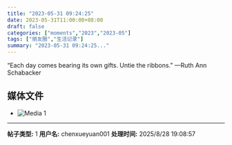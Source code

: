 ```yaml
---
title: "2023-05-31 09:24:25"
date: 2023-05-31T11:00:00+08:00
draft: false
categories: ["moments","2023","2023-05"]
tags: ["朋友圈","生活记录"]
summary: "2023-05-31 09:24:25..."
---
```


“Each day comes bearing its own gifts. Untie the ribbons.” 
—Ruth Ann Schabacker

## 媒体文件

- ![Media 1](/Moments/photos/2023-05-31/202305310924250.jpg)

---

**帖子类型:** 1
**用户名:** chenxueyuan001
**处理时间:** 2025/8/28 19:08:57